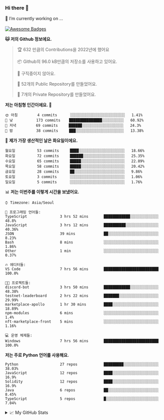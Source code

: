 ### Hi there 👋 
🔭 I’m currently working on ... </br></br>
[![Awesome Badges](https://img.shields.io/badge/Introduce-EN-green.svg)](https://github.com/tlatkdgus1/tlatkdgus1/blob/main/README.md.en)

<!--START_SECTION:waka-->
**🐱 저의 Github 정보에요.** 

> 🏆 632 만큼의 Contributions을 2022년에 했어요
 > 
> 📦 Github의 96.0 kB만큼의 저장소를 사용하고 있어요. 
 > 
> 🚫 구직중이지 않아요.
 > 
> 📜 52개의 Public Repository를 만들었어요. 
 > 
> 🔑 7개의 Private Repository를 만들었어요.  

**저는 아침형 인간이에요. 🐤** 

```text
🌞 아침         4 commits      ░░░░░░░░░░░░░░░░░░░░░░░░░   1.41% 
🌆 낮　         173 commits    ███████████████░░░░░░░░░░   60.92% 
🌃 저녁         69 commits     ██████░░░░░░░░░░░░░░░░░░░   24.3% 
🌙 밤　         38 commits     ███░░░░░░░░░░░░░░░░░░░░░░   13.38%

```
📅 **제가 가장 생산적인 날은 화요일이에요.** 

```text
월요일          53 commits     ████░░░░░░░░░░░░░░░░░░░░░   18.66% 
화요일          72 commits     ██████░░░░░░░░░░░░░░░░░░░   25.35% 
수요일          65 commits     █████░░░░░░░░░░░░░░░░░░░░   22.89% 
목요일          58 commits     █████░░░░░░░░░░░░░░░░░░░░   20.42% 
금요일          28 commits     ██░░░░░░░░░░░░░░░░░░░░░░░   9.86% 
토요일          3 commits      ░░░░░░░░░░░░░░░░░░░░░░░░░   1.06% 
일요일          5 commits      ░░░░░░░░░░░░░░░░░░░░░░░░░   1.76%

```


📊 **저는 이번주를 이렇게 시간을 보냈어요.** 

```text
⌚︎ Timezone: Asia/Seoul

💬 프로그래밍 언어들: 
TypeScript               3 hrs 52 mins       ████████████░░░░░░░░░░░░░   48.8% 
JavaScript               3 hrs 12 mins       ██████████░░░░░░░░░░░░░░░   40.36% 
JSON                     39 mins             ██░░░░░░░░░░░░░░░░░░░░░░░   8.23% 
Bash                     8 mins              ░░░░░░░░░░░░░░░░░░░░░░░░░   1.86% 
Other                    1 min               ░░░░░░░░░░░░░░░░░░░░░░░░░   0.37%

🔥 에디터들: 
VS Code                  7 hrs 56 mins       █████████████████████████   100.0%

🐱‍💻 프로젝트들: 
discord-bot              3 hrs 50 mins       ████████████░░░░░░░░░░░░░   48.38% 
testnet-leaderboard      2 hrs 22 mins       ███████░░░░░░░░░░░░░░░░░░   29.99% 
marketplace-apollo       1 hr 30 mins        ████░░░░░░░░░░░░░░░░░░░░░   18.89% 
npm-modules              6 mins              ░░░░░░░░░░░░░░░░░░░░░░░░░   1.4% 
nft-marketplace-front    5 mins              ░░░░░░░░░░░░░░░░░░░░░░░░░   1.16%

💻 운영 체제들: 
Windows                  7 hrs 56 mins       █████████████████████████   100.0%

```

**저는 주로 Python 언어를 사용해요.** 

```text
Python                   27 repos            █████████░░░░░░░░░░░░░░░░   38.03% 
JavaScript               12 repos            ████░░░░░░░░░░░░░░░░░░░░░   16.9% 
Solidity                 12 repos            ████░░░░░░░░░░░░░░░░░░░░░   16.9% 
Java                     6 repos             ██░░░░░░░░░░░░░░░░░░░░░░░   8.45% 
TypeScript               5 repos             █░░░░░░░░░░░░░░░░░░░░░░░░   7.04%

```



<!--END_SECTION:waka-->

<details>
<summary>📈 My GitHub Stats</summary>
<p align="center"> <img src="https://github-readme-stats.vercel.app/api?username=tlatkdgus1&show_icons=true" alt="tlatkdgus1" />
</details>

